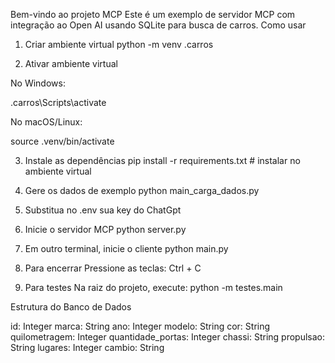 Bem-vindo ao projeto MCP
Este é um exemplo de servidor MCP com integração ao Open AI usando SQLite para busca de carros.
Como usar
1. Criar ambiente virtual
python -m venv .carros

2. Ativar ambiente virtual

No Windows:

.carros\Scripts\activate


No macOS/Linux:

source .venv/bin/activate

3. Instale as dependências
pip install -r requirements.txt  # instalar no ambiente virtual

4. Gere os dados de exemplo
python main_carga_dados.py

5. Substitua no .env sua key do ChatGpt

6. Inicie o servidor MCP
python server.py

7. Em outro terminal, inicie o cliente
python main.py

8. Para encerrar
Pressione as teclas: Ctrl + C

9. Para testes
Na raiz do projeto, execute:
python -m testes.main

Estrutura do Banco de Dados

id: Integer
marca: String
ano: Integer
modelo: String
cor: String
quilometragem: Integer
quantidade_portas: Integer
chassi: String
propulsao: String
lugares: Integer
cambio: String

